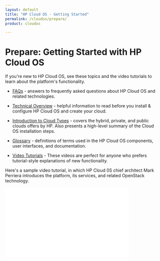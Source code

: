 ```yaml
---
layout: default
title: "HP Cloud OS - Getting Started"
permalink: /cloudos/prepare/
product: cloudos

---
```


# Prepare: Getting Started with HP Cloud OS

If you're new to HP Cloud OS, see these topics and the video tutorials to learn about the platform's functionality.

* [FAQs](/cloudos/faqs/) - answers to frequently asked questions about HP Cloud OS and related technologies.

* [Technical Overview](/cloudos/overview/) - helpful information to read before you install &amp; configure HP Cloud OS and create your cloud.

* [Introduction to Cloud Types](/cloudos/cloudtypes/) - covers the hybrid, private, and public clouds offers by HP.  Also presents a high-level 
summary of the Cloud OS installation steps. 

* [Glossary](/cloudos/glossary/) - definitions of terms used in the HP Cloud OS components, user interfaces, and documentation.

* [Video Tutorials](/cloudos/videos/) - These videos are perfect for anyone who prefers tutorial-style explanations of new functionality.

Here's a sample video tutorial, in which HP Cloud 0S chief architect Mark Perriera introduces the platform, its services, and related OpenStack technology. 

<iframe width="400" height="225" src="//www.youtube.com/embed/Ba2wMPU5tpk" frameborder="0" allowfullscreen> </iframe>






